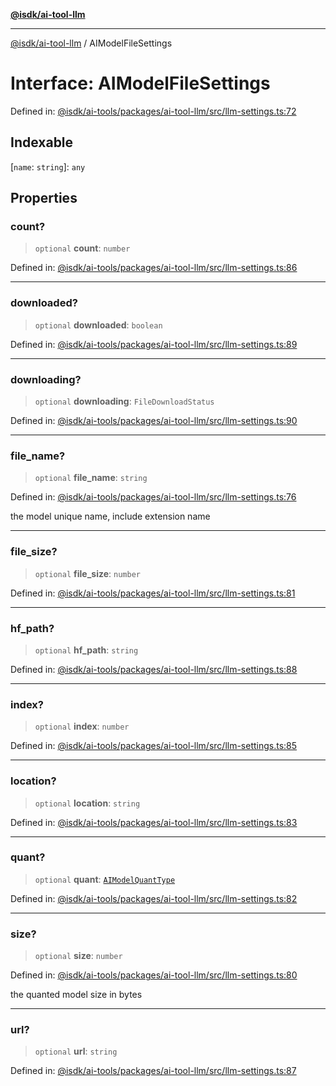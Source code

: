 [**@isdk/ai-tool-llm**](../README.md)

***

[@isdk/ai-tool-llm](../globals.md) / AIModelFileSettings

# Interface: AIModelFileSettings

Defined in: [@isdk/ai-tools/packages/ai-tool-llm/src/llm-settings.ts:72](https://github.com/isdk/ai-tool-llm.js/blob/0117bca14260d3af76fa17e1e8bf1508a2762ab9/src/llm-settings.ts#L72)

## Indexable

\[`name`: `string`\]: `any`

## Properties

### count?

> `optional` **count**: `number`

Defined in: [@isdk/ai-tools/packages/ai-tool-llm/src/llm-settings.ts:86](https://github.com/isdk/ai-tool-llm.js/blob/0117bca14260d3af76fa17e1e8bf1508a2762ab9/src/llm-settings.ts#L86)

***

### downloaded?

> `optional` **downloaded**: `boolean`

Defined in: [@isdk/ai-tools/packages/ai-tool-llm/src/llm-settings.ts:89](https://github.com/isdk/ai-tool-llm.js/blob/0117bca14260d3af76fa17e1e8bf1508a2762ab9/src/llm-settings.ts#L89)

***

### downloading?

> `optional` **downloading**: `FileDownloadStatus`

Defined in: [@isdk/ai-tools/packages/ai-tool-llm/src/llm-settings.ts:90](https://github.com/isdk/ai-tool-llm.js/blob/0117bca14260d3af76fa17e1e8bf1508a2762ab9/src/llm-settings.ts#L90)

***

### file\_name?

> `optional` **file\_name**: `string`

Defined in: [@isdk/ai-tools/packages/ai-tool-llm/src/llm-settings.ts:76](https://github.com/isdk/ai-tool-llm.js/blob/0117bca14260d3af76fa17e1e8bf1508a2762ab9/src/llm-settings.ts#L76)

the model unique name, include extension name

***

### file\_size?

> `optional` **file\_size**: `number`

Defined in: [@isdk/ai-tools/packages/ai-tool-llm/src/llm-settings.ts:81](https://github.com/isdk/ai-tool-llm.js/blob/0117bca14260d3af76fa17e1e8bf1508a2762ab9/src/llm-settings.ts#L81)

***

### hf\_path?

> `optional` **hf\_path**: `string`

Defined in: [@isdk/ai-tools/packages/ai-tool-llm/src/llm-settings.ts:88](https://github.com/isdk/ai-tool-llm.js/blob/0117bca14260d3af76fa17e1e8bf1508a2762ab9/src/llm-settings.ts#L88)

***

### index?

> `optional` **index**: `number`

Defined in: [@isdk/ai-tools/packages/ai-tool-llm/src/llm-settings.ts:85](https://github.com/isdk/ai-tool-llm.js/blob/0117bca14260d3af76fa17e1e8bf1508a2762ab9/src/llm-settings.ts#L85)

***

### location?

> `optional` **location**: `string`

Defined in: [@isdk/ai-tools/packages/ai-tool-llm/src/llm-settings.ts:83](https://github.com/isdk/ai-tool-llm.js/blob/0117bca14260d3af76fa17e1e8bf1508a2762ab9/src/llm-settings.ts#L83)

***

### quant?

> `optional` **quant**: [`AIModelQuantType`](../enumerations/AIModelQuantType.md)

Defined in: [@isdk/ai-tools/packages/ai-tool-llm/src/llm-settings.ts:82](https://github.com/isdk/ai-tool-llm.js/blob/0117bca14260d3af76fa17e1e8bf1508a2762ab9/src/llm-settings.ts#L82)

***

### size?

> `optional` **size**: `number`

Defined in: [@isdk/ai-tools/packages/ai-tool-llm/src/llm-settings.ts:80](https://github.com/isdk/ai-tool-llm.js/blob/0117bca14260d3af76fa17e1e8bf1508a2762ab9/src/llm-settings.ts#L80)

the quanted model size in bytes

***

### url?

> `optional` **url**: `string`

Defined in: [@isdk/ai-tools/packages/ai-tool-llm/src/llm-settings.ts:87](https://github.com/isdk/ai-tool-llm.js/blob/0117bca14260d3af76fa17e1e8bf1508a2762ab9/src/llm-settings.ts#L87)
